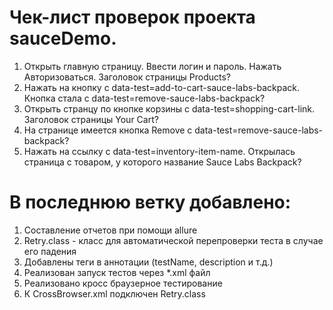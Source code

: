 #  Чек-лист проверок проекта sauceDemo.
1. Открыть главную страницу. Ввести логин и пароль. Нажать Авторизоваться. Заголовок страницы Products?
2. Нажать на кнопку с data-test=add-to-cart-sauce-labs-backpack. Кнопка стала с data-test=remove-sauce-labs-backpack?
3. Открыть странцу по кнопке корзины с data-test=shopping-cart-link. Заголовок страницы Your Cart?
4. На странице имеется кнопка Remove с data-test=remove-sauce-labs-backpack?
5. Нажать на ссылку с data-test=inventory-item-name. Открылась страница с товаром, у которого название Sauce Labs Backpack?

# В последнюю ветку добавлено:
1. Составление отчетов при помощи allure
2. Retry.class - класс для автоматической перепроверки теста в случае его падения
3. Добавлены теги в аннотации (testName, description и т.д.)
4. Реализован запуск тестов через *.xml файл
5. Реализовано кросс браузерное тестирование
6. К CrossBrowser.xml подключен Retry.class